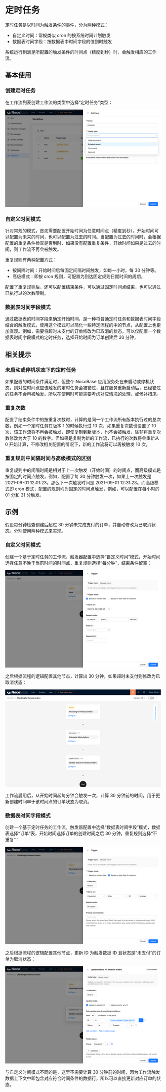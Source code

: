 # 定时任务

定时任务是以时间为触发条件的事件，分为两种模式：

- 自定义时间：常规类似 cron 的按系统时间计划触发
- 数据表时间字段：按数据表中时间字段的值到时触发

系统运行到满足所配置的触发条件的时间点（精度到秒）时，会触发相应的工作流。

## 基本使用

### 创建定时任务

在工作流列表创建工作流的类型中选择“定时任务”类型：

![创建定时任务](./26d37b50-b9d6-407e-ab98-08f930234925.png)

### 自定义时间模式

针对常规的模式，首先需要配置开始时间为任意时间点（精度到秒）。开始时间可以配置为未来的时间，也可以配置为过去的时间。当配置为过去的时间时，会根据配置的重复条件检查是否到时，如果没有配置重复条件，开始时间如果是过去的时间，则工作流不再会被触发。

重复规则有两种配置方式：

- 按间隔时间：开始时间后每固定间隔时间触发，如每一小时，每 30 分钟等。
- 高级模式：即按 cron 规则，可配置为到达固定规则日期时间的周期。

配置了重复规则后，还可以配置结束条件，可以通过固定时间点结束，也可以通过已执行过的次数限制。

### 数据表时间字段模式

通过数据表的时间字段来确定开始时间，是一种将普通定时任务和数据表时间字段结合的触发模式，使用这个模式可以简化一些特定流程的中的节点，从配置上也更加直观。例如，需要将超时未支付的订单修改为已取消的状态，可以仅配置一个数据表时间字段模式的定时任务，选择开始时间为订单创建后 30 分钟，

## 相关提示

### 未启动或停机状态下的定时任务

如果配置的时间条件满足时，但整个 NocoBase 应用服务处在未启动或停机状态，则对应时间点应该触发的定时任务会被错过，且在服务重新启动后，已经错过的任务不会再被触发。所以在使用时可能需要考虑对应情况的处理，或候补措施。

### 重复次数

配置了结束条件中的按重复次数时，计算的是同一个工作流所有版本执行过的总次数，例如一个定时任务在版本 1 的时候执行过 10 次，如果重复次数也设置了 10 次，该工作流将不再会被触发，即使复制到新版本，也不会被触发，除非将重复次数修改为大于 10 的数字。但如果是复制为新的工作流，已执行的次数将会重新从 0 开始计算，不修改相关配置的情况下，新的工作流将可以再被触发 10 次。

### 重复规则中间隔时间与高级模式的区别

重复规则中的间隔时间是相对于上一次触发（开始时间）的时间点，而高级模式是按固定的时间点触发，例如，配置了每 30 分钟触发一次，如果上一次触发是 2021-09-01 12:01:23，那么下一次触发时间是 2021-09-01 12:31:23。而高级模式即 cron 模式，配置的规则均为固定的时间点触发，例如，可以配置在每小时的 01 分和 31 分触发。

## 示例

假设每分钟检查创建后超过 30 分钟未完成支付的订单，并自动修改为已取消状态。分别使用两种模式来实现。

### 自定义时间模式

创建一个基于定时任务的工作流，触发器配置中选择“自定义时间”模式，开始时间选择任意不晚于当前时间的时间点，重复规则选择“每分钟”，结束条件留空：

![定时任务_触发器配置_自定义时间模式](./4fca2b90-9f84-4574-9428-02d30aab62a5.png)

之后根据流程的逻辑配置其他节点，计算出 30 分钟，如果超时未支付则修改为已取消状态：

![定时任务_触发器配置_自定义时间模式](./5391ae23-1122-4599-bdb5-b155a7ba7f3e.png)

工作流启用后，从开始时间起每分钟会触发一次，计算 30 分钟前的时间，用于更新创建时间早于该时间点的订单状态为取消。

### 数据表时间字段模式

创建一个基于定时任务的工作流，触发器配置中选择“数据表时间字段”模式，数据表选择“订单”表，开始时间选择订单的创建时间之后 30 分钟，重复规则选择“不重复”：

![定时任务_触发器配置_数据表时间字段模式_触发器](./d6c3b91f-2eba-4cc2-a905-79b8968addce.png)

之后根据流程的逻辑配置其他节点，更新 ID 为触发数据 ID 且状态是“未支付”的订单为取消状态：

![定时任务_触发器配置_数据表时间字段模式_更新节点](./1f9a345f-da81-4692-9be2-d298b33157a7.png)

与自定义时间模式不同的是，这里不需要计算 30 分钟前的时间，因为工作流触发数据上下文中即包含对应符合时间条件的数据行，所以可以直接更新对应订单的状态。
